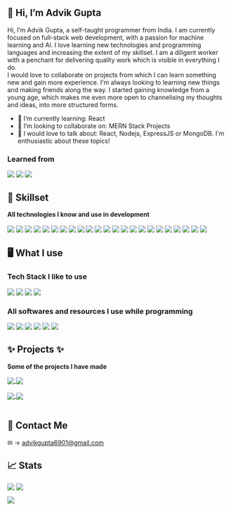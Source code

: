 <!-- ### I am currently on a break from coding.
That's why if some of my projects/code dont work its because I havent maintained them in a while.
<br/> -->
<h2> 👋 Hi, I’m Advik Gupta </h2>

Hi, I’m Advik Gupta, a self-taught programmer from India. I am currently focused on full-stack web development, with a passion for machine learning and AI. I love learning new technologies and programming languages and increasing the extent of my skillset. I am a diligent worker with a penchant for delivering quality work which is visible in everything I do. <br>
I would love to collaborate on projects from which I can learn something new and gain more experience. I'm always looking to learning new things and making friends along the way. I started gaining knowledge from a young age, which makes me even more open to channelising my thoughts and ideas, into more structured forms. <br>

- 🧠 I’m currently learning: React
- 🤝 I’m looking to collaborate on: MERN Stack Projects
- 💪 I would love to talk about: React, Nodejs, ExpressJS or MongoDB. I'm enthusiastic about these topics!

### Learned from
<img src="https://img.shields.io/badge/Udemy-A435F0?style=for-the-badge&logo=Udemy&logoColor=white"> <img src="https://img.shields.io/badge/Youtube-%23FF0000.svg?style=for-the-badge&logo=YouTube&logoColor=white"> <img src="https://img.shields.io/badge/google-4285F4?style=for-the-badge&logo=google&logoColor=white">
<br>

## 💪 Skillset

<b> All technologies I know and use in development </b> <br><br>
<img src="https://img.shields.io/badge/css3-%231572B6.svg?style=for-the-badge&logo=css3&logoColor=white"> <img src="https://img.shields.io/badge/html5-%23E34F26.svg?style=for-the-badge&logo=html5&logoColor=white"> <img src="https://img.shields.io/badge/javascript-%23323330.svg?style=for-the-badge&logo=javascript&logoColor=%23F7DF1E"> <img src="https://img.shields.io/badge/react-%2320232a.svg?style=for-the-badge&logo=react&logoColor=%2361DAFB"> <img src="https://img.shields.io/badge/express.js-%23404d59.svg?style=for-the-badge&logo=express&logoColor=%2361DAFB"> <img src="https://img.shields.io/badge/NPM-%23000000.svg?style=for-the-badge&logo=npm&logoColor=white"> <img src="https://img.shields.io/badge/node.js-6DA55F?style=for-the-badge&logo=node.js&logoColor=white"> <img src="https://img.shields.io/badge/bootstrap-%23563D7C.svg?style=for-the-badge&logo=bootstrap&logoColor=white"> <img src="https://img.shields.io/badge/React_Router-CA4245?style=for-the-badge&logo=react-router&logoColor=white"> <img src="https://img.shields.io/badge/redux-%23593d88.svg?style=for-the-badge&logo=redux&logoColor=white"> <img src="https://img.shields.io/badge/-GraphQL-E10098?style=for-the-badge&logo=graphql&logoColor=white"> <img src="https://img.shields.io/badge/python-3670A0?style=for-the-badge&logo=python&logoColor=ffdd54"> <img src="https://img.shields.io/badge/MongoDB-%234ea94b.svg?style=for-the-badge&logo=mongodb&logoColor=white"> <img src="https://img.shields.io/badge/-jest-%23C21325?style=for-the-badge&logo=jest&logoColor=white"> <img src="https://img.shields.io/badge/Gatsby-%23663399.svg?style=for-the-badge&logo=gatsby&logoColor=white"> <img src="https://img.shields.io/badge/git-%23F05033.svg?style=for-the-badge&logo=git&logoColor=white"> <img src="https://img.shields.io/badge/github-%23121011.svg?style=for-the-badge&logo=github&logoColor=white"> <img src="https://img.shields.io/badge/firebase-%23039BE5.svg?style=for-the-badge&logo=firebase"> <img src="https://img.shields.io/badge/heroku-%23430098.svg?style=for-the-badge&logo=heroku&logoColor=white"> <img src="https://img.shields.io/badge/styled--components-DB7093?style=for-the-badge&logo=styled-components&logoColor=white"> <img src="https://img.shields.io/badge/-ApolloGraphQL-311C87?style=for-the-badge&logo=apollo-graphql"> <img src="https://img.shields.io/badge/webpack-%238DD6F9.svg?style=for-the-badge&logo=webpack&logoColor=black"> <img src="https://img.shields.io/badge/Babel-F9DC3e?style=for-the-badge&logo=babel&logoColor=black">

## 🖥️ What I use

### Tech Stack I like to use
<img src="https://img.shields.io/badge/MongoDB-%234ea94b.svg?style=for-the-badge&logo=mongodb&logoColor=white"> <img src="https://img.shields.io/badge/express.js-%23404d59.svg?style=for-the-badge&logo=express&logoColor=%2361DAFB"> <img src="https://img.shields.io/badge/react-%2320232a.svg?style=for-the-badge&logo=react&logoColor=%2361DAFB"> <img src="https://img.shields.io/badge/node.js-6DA55F?style=for-the-badge&logo=node.js&logoColor=white">

### All softwares and resources I use while programming
<img src="https://img.shields.io/badge/Visual%20Studio%20Code-0078d7.svg?style=for-the-badge&logo=visual-studio-code&logoColor=white"> <img src="https://img.shields.io/badge/Windows-0078D6?style=for-the-badge&logo=windows&logoColor=white"> 
<img src="https://img.shields.io/badge/Google%20Chrome-4285F4?style=for-the-badge&logo=GoogleChrome&logoColor=white"> <img src="https://img.shields.io/badge/Firefox-FF7139?style=for-the-badge&logo=Firefox-Browser&logoColor=white"> <img src="https://img.shields.io/badge/-Stackoverflow-FE7A16?style=for-the-badge&logo=stack-overflow&logoColor=white"> <img src="https://img.shields.io/badge/Spotify-1ED760?style=for-the-badge&logo=spotify&logoColor=white">


## ✨ Projects ✨

<b> Some of the projects I have made </b> <br>

<a href="https://github.com/Advik-Gupta/advikclothing-v3">
  <img align="center" src="https://github-readme-stats.vercel.app/api/pin/?username=Advik-Gupta&repo=advikclothing-v3&theme=tokyonight&show_owner" />
</a>
<a href="https://github.com/Advik-Gupta/MERN-eCommerce">
  <img align="center" src="https://github-readme-stats.vercel.app/api/pin/?username=Advik-Gupta&repo=MERN-eCommerce&theme=tokyonight" />
</a><br><br>

<a href="https://github.com/Advik-Gupta/DMMITS-21">
  <img align="center" src="https://github-readme-stats.vercel.app/api/pin/?username=Advik-Gupta&repo=DMMITS-21&theme=tokyonight&show_owner" />
</a>
<a href="https://github.com/Advik-Gupta/Small-Web-Development-Projects">
  <img align="center" src="https://github-readme-stats.vercel.app/api/pin/?username=Advik-Gupta&repo=Small-Web-Development-Projects&theme=tokyonight" />
</a><br><br>

## 🤝 Contact Me

&#x2709; &rarr; advikgupta6901@gmail.com

## 📈 Stats

<a><img align="center" src="https://github-readme-stats.vercel.app/api?username=Advik-Gupta&theme=tokyonight&layout=compact&card_width=375px" /></a>
<a><img align="center" src="https://github-readme-stats.vercel.app/api/top-langs/?username=Advik-Gupta&theme=tokyonight&layout=compact&card_width=250px" /></a><br>
<div><a><img align="center" src="https://github-readme-streak-stats.herokuapp.com/?user=Advik-Gupta&theme=tokyonight" /></a></div>


